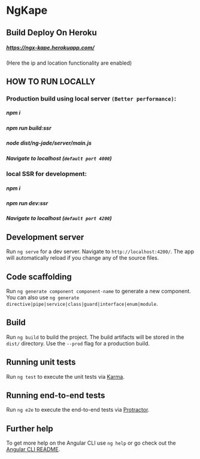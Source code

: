 # NgKape

## Build Deploy On Heroku
##### https://ngx-kape.herokuapp.com/
(Here the ip and location functionality are enabled)

## HOW TO RUN LOCALLY

### Production build using local server `(Better performance)`:
##### npm i
##### npm run build:ssr
##### node dist/ng-jade/server/main.js
##### Navigate to localhost (`default port 4000`)

### local SSR for development:
##### npm i
##### npm run dev:ssr
##### Navigate to localhost (`default port 4200`)


## Development server

Run `ng serve` for a dev server. Navigate to `http://localhost:4200/`. The app will automatically reload if you change any of the source files.

## Code scaffolding

Run `ng generate component component-name` to generate a new component. You can also use `ng generate directive|pipe|service|class|guard|interface|enum|module`.

## Build

Run `ng build` to build the project. The build artifacts will be stored in the `dist/` directory. Use the `--prod` flag for a production build.

## Running unit tests

Run `ng test` to execute the unit tests via [Karma](https://karma-runner.github.io).

## Running end-to-end tests

Run `ng e2e` to execute the end-to-end tests via [Protractor](http://www.protractortest.org/).

## Further help

To get more help on the Angular CLI use `ng help` or go check out the [Angular CLI README](https://github.com/angular/angular-cli/blob/master/README.md).
